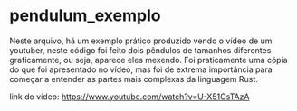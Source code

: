# pendulum_exemplo

Neste arquivo, há um exemplo prático produzido vendo o vídeo de um youtuber, neste código foi feito dois pêndulos de tamanhos diferentes graficamente, ou seja, aparece eles mexendo.
Foi praticamente uma cópia do que foi apresentado no vídeo, mas foi de extrema importância para começar a entender as partes mais complexas da linguagem Rust.


link do vídeo: 
https://www.youtube.com/watch?v=U-X51GsTAzA
